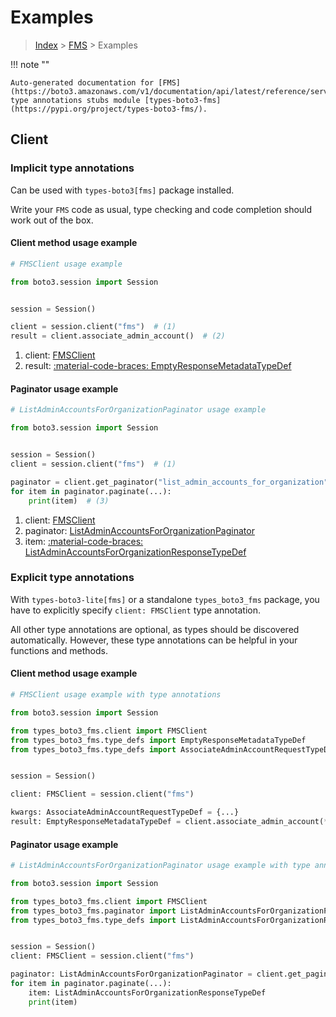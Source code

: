# Examples

> [Index](../README.md) > [FMS](./README.md) > Examples

!!! note ""

    Auto-generated documentation for [FMS](https://boto3.amazonaws.com/v1/documentation/api/latest/reference/services/fms.html#fms)
    type annotations stubs module [types-boto3-fms](https://pypi.org/project/types-boto3-fms/).

## Client

### Implicit type annotations

Can be used with `types-boto3[fms]` package installed.

Write your `FMS` code as usual,
type checking and code completion should work out of the box.


#### Client method usage example

```python
# FMSClient usage example

from boto3.session import Session


session = Session()

client = session.client("fms")  # (1)
result = client.associate_admin_account()  # (2)
```

1. client: [FMSClient](./client.md)
2. result: [:material-code-braces: EmptyResponseMetadataTypeDef](./type_defs.md#emptyresponsemetadatatypedef)



#### Paginator usage example

```python
# ListAdminAccountsForOrganizationPaginator usage example

from boto3.session import Session


session = Session()
client = session.client("fms")  # (1)

paginator = client.get_paginator("list_admin_accounts_for_organization")  # (2)
for item in paginator.paginate(...):
    print(item)  # (3)
```

1. client: [FMSClient](./client.md)
2. paginator: [ListAdminAccountsForOrganizationPaginator](./paginators.md#listadminaccountsfororganizationpaginator)
3. item: [:material-code-braces: ListAdminAccountsForOrganizationResponseTypeDef](./type_defs.md#listadminaccountsfororganizationresponsetypedef)




### Explicit type annotations

With `types-boto3-lite[fms]`
or a standalone `types_boto3_fms` package, you have to explicitly specify `client: FMSClient` type annotation.

All other type annotations are optional, as types should be discovered automatically.
However, these type annotations can be helpful in your functions and methods.


#### Client method usage example

```python
# FMSClient usage example with type annotations

from boto3.session import Session

from types_boto3_fms.client import FMSClient
from types_boto3_fms.type_defs import EmptyResponseMetadataTypeDef
from types_boto3_fms.type_defs import AssociateAdminAccountRequestTypeDef


session = Session()

client: FMSClient = session.client("fms")

kwargs: AssociateAdminAccountRequestTypeDef = {...}
result: EmptyResponseMetadataTypeDef = client.associate_admin_account(**kwargs)
```



#### Paginator usage example

```python
# ListAdminAccountsForOrganizationPaginator usage example with type annotations

from boto3.session import Session

from types_boto3_fms.client import FMSClient
from types_boto3_fms.paginator import ListAdminAccountsForOrganizationPaginator
from types_boto3_fms.type_defs import ListAdminAccountsForOrganizationResponseTypeDef


session = Session()
client: FMSClient = session.client("fms")

paginator: ListAdminAccountsForOrganizationPaginator = client.get_paginator("list_admin_accounts_for_organization")
for item in paginator.paginate(...):
    item: ListAdminAccountsForOrganizationResponseTypeDef
    print(item)
```




